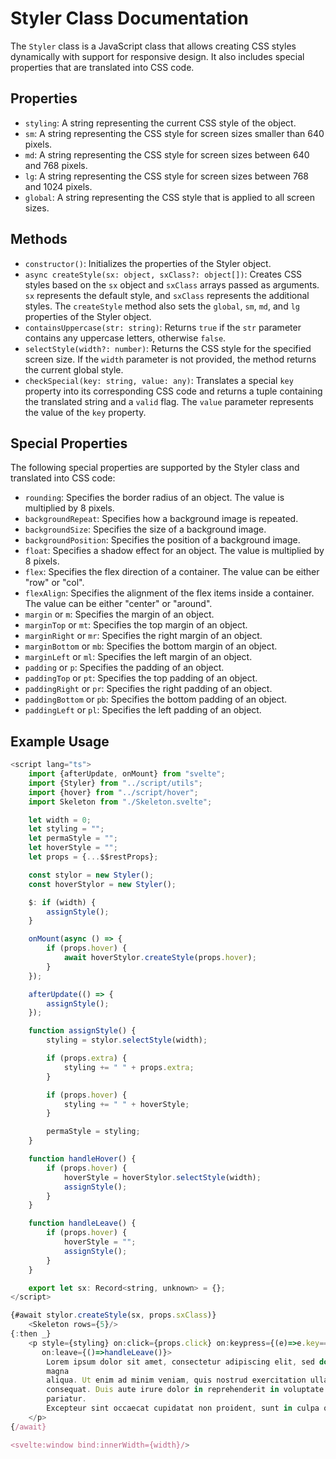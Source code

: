 

# Styler Class Documentation

The `Styler` class is a JavaScript class that allows creating CSS styles dynamically with support for responsive design. It also includes special properties that are translated into CSS code.

## Properties

- `styling`: A string representing the current CSS style of the object.
- `sm`: A string representing the CSS style for screen sizes smaller than 640 pixels.
- `md`: A string representing the CSS style for screen sizes between 640 and 768 pixels.
- `lg`: A string representing the CSS style for screen sizes between 768 and 1024 pixels.
- `global`: A string representing the CSS style that is applied to all screen sizes.

## Methods

- `constructor()`: Initializes the properties of the Styler object.
- `async createStyle(sx: object, sxClass?: object[])`: Creates CSS styles based on the `sx` object and `sxClass` arrays passed as arguments. `sx` represents the default style, and `sxClass` represents the additional styles. The `createStyle` method also sets the `global`, `sm`, `md`, and `lg` properties of the Styler object.
- `containsUppercase(str: string)`: Returns `true` if the `str` parameter contains any uppercase letters, otherwise `false`.
- `selectStyle(width?: number)`: Returns the CSS style for the specified screen size. If the `width` parameter is not provided, the method returns the current global style.
- `checkSpecial(key: string, value: any)`: Translates a special `key` property into its corresponding CSS code and returns a tuple containing the translated string and a `valid` flag. The `value` parameter represents the value of the `key` property.

## Special Properties

The following special properties are supported by the Styler class and translated into CSS code:

- `rounding`: Specifies the border radius of an object. The value is multiplied by 8 pixels.
- `backgroundRepeat`: Specifies how a background image is repeated.
- `backgroundSize`: Specifies the size of a background image.
- `backgroundPosition`: Specifies the position of a background image.
- `float`: Specifies a shadow effect for an object. The value is multiplied by 8 pixels.
- `flex`: Specifies the flex direction of a container. The value can be either "row" or "col".
- `flexAlign`: Specifies the alignment of the flex items inside a container. The value can be either "center" or "around".
- `margin` or `m`: Specifies the margin of an object.
- `marginTop` or `mt`: Specifies the top margin of an object.
- `marginRight` or `mr`: Specifies the right margin of an object.
- `marginBottom` or `mb`: Specifies the bottom margin of an object.
- `marginLeft` or `ml`: Specifies the left margin of an object.
- `padding` or `p`: Specifies the padding of an object.
- `paddingTop` or `pt`: Specifies the top padding of an object.
- `paddingRight` or `pr`: Specifies the right padding of an object.
- `paddingBottom` or `pb`: Specifies the bottom padding of an object.
- `paddingLeft` or `pl`: Specifies the left padding of an object.

## Example Usage

```javascript
<script lang="ts">
    import {afterUpdate, onMount} from "svelte";
    import {Styler} from "../script/utils";
    import {hover} from "../script/hover";
    import Skeleton from "./Skeleton.svelte";

    let width = 0;
    let styling = "";
    let permaStyle = "";
    let hoverStyle = "";
    let props = {...$$restProps};

    const stylor = new Styler();
    const hoverStylor = new Styler();

    $: if (width) {
        assignStyle();
    }

    onMount(async () => {
        if (props.hover) {
            await hoverStylor.createStyle(props.hover);
        }
    });

    afterUpdate(() => {
        assignStyle();
    });

    function assignStyle() {
        styling = stylor.selectStyle(width);

        if (props.extra) {
            styling += " " + props.extra;
        }

        if (props.hover) {
            styling += " " + hoverStyle;
        }

        permaStyle = styling;
    }

    function handleHover() {
        if (props.hover) {
            hoverStyle = hoverStylor.selectStyle(width);
            assignStyle();
        }
    }

    function handleLeave() {
        if (props.hover) {
            hoverStyle = "";
            assignStyle();
        }
    }

    export let sx: Record<string, unknown> = {};
</script>

{#await stylor.createStyle(sx, props.sxClass)}
    <Skeleton rows={5}/>
{:then _}
    <p style={styling} on:click={props.click} on:keypress={(e)=>e.key==="Enter"?props.click:""} class={props.class} id={props.id} use:hover on:hover={(e)=>handleHover(e)}
       on:leave={()=>handleLeave()}>
        Lorem ipsum dolor sit amet, consectetur adipiscing elit, sed do eiusmod tempor incididunt ut labore et dolore
        magna
        aliqua. Ut enim ad minim veniam, quis nostrud exercitation ullamco laboris nisi ut aliquip ex ea<br/> commodo
        consequat. Duis aute irure dolor in reprehenderit in voluptate velit esse cillum dolore eu fugiat nulla
        pariatur.
        Excepteur sint occaecat cupidatat non proident, sunt in culpa qui officia deserunt mollit anim id est laborum.
    </p>
{/await}

<svelte:window bind:innerWidth={width}/>
